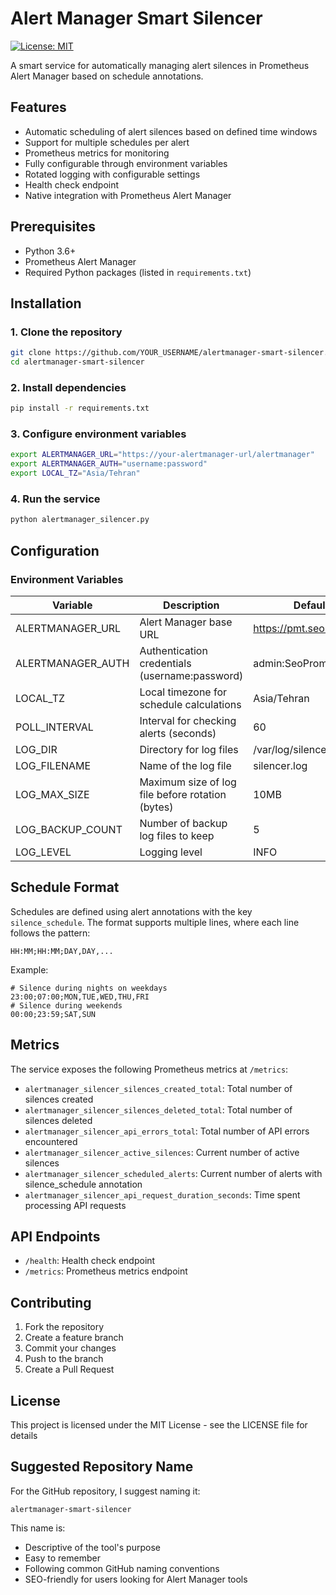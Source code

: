 # Alert Manager Smart Silencer

[![License: MIT](https://img.shields.io/badge/License-MIT-yellow.svg)](https://opensource.org/licenses/MIT)

A smart service for automatically managing alert silences in Prometheus Alert Manager based on schedule annotations.

## Features

- Automatic scheduling of alert silences based on defined time windows
- Support for multiple schedules per alert
- Prometheus metrics for monitoring
- Fully configurable through environment variables
- Rotated logging with configurable settings
- Health check endpoint
- Native integration with Prometheus Alert Manager

## Prerequisites

- Python 3.6+
- Prometheus Alert Manager
- Required Python packages (listed in `requirements.txt`)

## Installation

### 1. Clone the repository
```bash
git clone https://github.com/YOUR_USERNAME/alertmanager-smart-silencer.git
cd alertmanager-smart-silencer
```

### 2. Install dependencies
```bash
pip install -r requirements.txt
```

### 3. Configure environment variables
```bash
export ALERTMANAGER_URL="https://your-alertmanager-url/alertmanager"
export ALERTMANAGER_AUTH="username:password"
export LOCAL_TZ="Asia/Tehran"
```

### 4. Run the service
```bash
python alertmanager_silencer.py
```

## Configuration

### Environment Variables

| Variable | Description | Default Value |
|----------|-------------|---------------|
| ALERTMANAGER_URL | Alert Manager base URL | https://pmt.seo.ir/alertmanager |
| ALERTMANAGER_AUTH | Authentication credentials (username:password) | admin:SeoPrometheus#@!123 |
| LOCAL_TZ | Local timezone for schedule calculations | Asia/Tehran |
| POLL_INTERVAL | Interval for checking alerts (seconds) | 60 |
| LOG_DIR | Directory for log files | /var/log/silencer |
| LOG_FILENAME | Name of the log file | silencer.log |
| LOG_MAX_SIZE | Maximum size of log file before rotation (bytes) | 10MB |
| LOG_BACKUP_COUNT | Number of backup log files to keep | 5 |
| LOG_LEVEL | Logging level | INFO |

## Schedule Format

Schedules are defined using alert annotations with the key `silence_schedule`. The format supports multiple lines, where each line follows the pattern:

```
HH:MM;HH:MM;DAY,DAY,...
```

Example:
```
# Silence during nights on weekdays
23:00;07:00;MON,TUE,WED,THU,FRI
# Silence during weekends
00:00;23:59;SAT,SUN
```

## Metrics

The service exposes the following Prometheus metrics at `/metrics`:

- `alertmanager_silencer_silences_created_total`: Total number of silences created
- `alertmanager_silencer_silences_deleted_total`: Total number of silences deleted
- `alertmanager_silencer_api_errors_total`: Total number of API errors encountered
- `alertmanager_silencer_active_silences`: Current number of active silences
- `alertmanager_silencer_scheduled_alerts`: Current number of alerts with silence_schedule annotation
- `alertmanager_silencer_api_request_duration_seconds`: Time spent processing API requests

## API Endpoints

- `/health`: Health check endpoint
- `/metrics`: Prometheus metrics endpoint

## Contributing

1. Fork the repository
2. Create a feature branch
3. Commit your changes
4. Push to the branch
5. Create a Pull Request

## License

This project is licensed under the MIT License - see the LICENSE file for details

## Suggested Repository Name

For the GitHub repository, I suggest naming it:

`alertmanager-smart-silencer`

This name is:
- Descriptive of the tool's purpose
- Easy to remember
- Following common GitHub naming conventions
- SEO-friendly for users looking for Alert Manager tools
